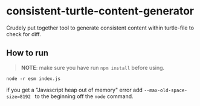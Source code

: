 # consistent-turtle-content-generator

Crudely put together tool to generate consistent content within turtle-file to check for diff.

## How to run
> **NOTE**: make sure you have run `npm install` before using.
```shell
node -r esm index.js 
```
if you get a "Javascript heap out of memory" error add `--max-old-space-size=8192 ` to the beginning off the `node` command.